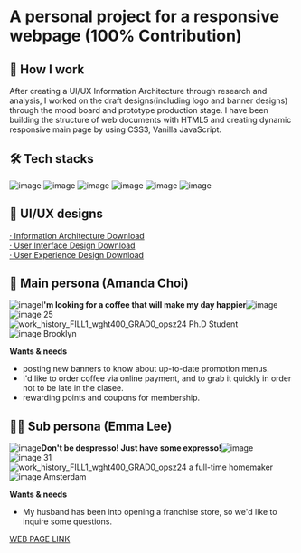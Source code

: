 # A personal project for a responsive webpage (100% Contribution)<br>
## 📖 How I work
After creating a UI/UX Information Architecture through research and analysis, I worked on the draft designs(including logo and banner designs) through the mood board and prototype production stage. I have been building the structure of web documents with HTML5 and creating dynamic responsive main page by using CSS3, Vanilla JavaScript.

## 🛠 Tech stacks
![image](https://github.com/songechoi/songechoi.github.io/assets/40445602/0465afaf-7a43-4b7e-9c8b-753c16aeafe0) ![image](https://github.com/songechoi/songechoi.github.io/assets/40445602/ae48c00a-7f64-4875-9855-3b9658cf0b11) ![image](https://github.com/songechoi/songechoi.github.io/assets/40445602/a86748f1-b9f0-42b3-9949-714e29fe8e62) ![image](https://github.com/songechoi/songechoi.github.io/assets/40445602/ede20a49-03f6-4174-8f7f-162aaa8fd23c)
 ![image](https://github.com/songechoi/songechoi.github.io/assets/40445602/d4e7ca95-7ce6-44c8-b8a7-ce4e9b65f0d2) ![image](https://github.com/songechoi/songechoi.github.io/assets/40445602/0010d3cc-a993-4958-9952-af24cd35cab3)

## 🎨 UI/UX designs
[· Information Architecture Download](https://github.com/songechoi/CoffeeHouse/assets/40445602/480c611d-12cb-4076-9943-c44a63b56ba9)<br>
[· User Interface Design Download](https://github.com/songechoi/CoffeeHouse/assets/40445602/2e72af5e-a941-4b87-920c-a84caa3b92b1)<br>
[· User Experience Design Download](https://github.com/songechoi/CoffeeHouse/assets/40445602/0c2db90c-1a8c-4b9f-87cd-80715272011a)

## 👩 Main persona (Amanda Choi)
![image](https://github.com/songechoi/CoffeeHouse/assets/40445602/01531e61-8875-4f2f-989c-5e1466006990)**I'm looking for a coffee that will make my day happier**![image](https://github.com/songechoi/CoffeeHouse/assets/40445602/01531e61-8875-4f2f-989c-5e1466006990)<br>
![image](https://github.com/songechoi/CoffeeHouse/assets/40445602/14f1e095-706c-4576-b133-d6678fea7b65) 25<br>
![work_history_FILL1_wght400_GRAD0_opsz24](https://github.com/songechoi/CoffeeHouse/assets/40445602/7ed1052c-6f5c-4fa8-b457-6c3884eadd23) Ph.D Student<br>
![image](https://github.com/songechoi/CoffeeHouse/assets/40445602/1d8e923c-46e3-4da1-bf7e-f93cb4e5b1cd) Brooklyn<br>

**Wants & needs**<br>
- posting new banners to know about up-to-date promotion menus.<br>
- I'd like to order coffee via online payment, and to grab it quickly in order not to be late in the clasee.<br>
- rewarding points and coupons for membership.

## 👩‍🦰 Sub persona (Emma Lee)
![image](https://github.com/songechoi/CoffeeHouse/assets/40445602/01531e61-8875-4f2f-989c-5e1466006990)**Don't be despresso! Just have some expresso!**![image](https://github.com/songechoi/CoffeeHouse/assets/40445602/01531e61-8875-4f2f-989c-5e1466006990)<br>
![image](https://github.com/songechoi/CoffeeHouse/assets/40445602/14f1e095-706c-4576-b133-d6678fea7b65) 31<br>
![work_history_FILL1_wght400_GRAD0_opsz24](https://github.com/songechoi/CoffeeHouse/assets/40445602/7ed1052c-6f5c-4fa8-b457-6c3884eadd23) a full-time homemaker<br>
![image](https://github.com/songechoi/CoffeeHouse/assets/40445602/1d8e923c-46e3-4da1-bf7e-f93cb4e5b1cd) Amsterdam<br>

**Wants & needs**<br>
- My husband has been into opening a franchise store, so we'd like to inquire some questions.<br>

[WEB PAGE LINK](https://songechoi.github.io/CoffeeHouse/index.html)

